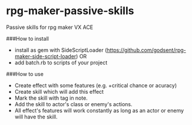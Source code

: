 # rpg-maker-passive-skills
Passive skills for rpg maker VX ACE

###How to install
- install as gem with SideScriptLoader (https://github.com/godsent/rpg-maker-side-script-loader) OR
- add batch.rb to scripts of your project

###How to use
- Create effect with some features (e.g. +critical chance or acuracy)
- Create skill which will add this effect 
- Mark the skill with <passive> tag in note.
- Add the skill to actor's class or enemy's actions.
- All effect's features will work constantly as long as an actor or enemy will have the skill.
